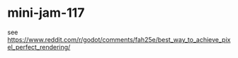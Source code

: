 # mini-jam-117

see https://www.reddit.com/r/godot/comments/fah25e/best_way_to_achieve_pixel_perfect_rendering/

